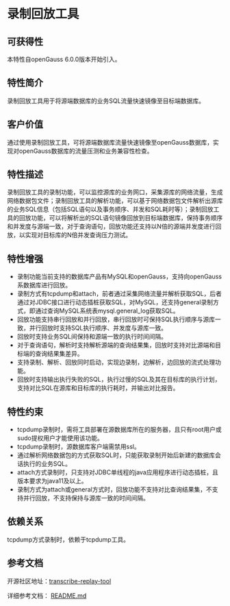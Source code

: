 # 录制回放工具

## 可获得性<a name="section56086982"></a>

本特性自openGauss 6.0.0版本开始引入。

## 特性简介<a name="section35020791"></a>

录制回放工具用于将源端数据库的业务SQL流量快速镜像至目标端数据库。

## 客户价值<a name="section46751668"></a>

通过使用录制回放工具，可将源端数据库流量快速镜像至openGauss数据库，实现对openGauss数据库的流量压测和业务兼容性检查。

## 特性描述<a name="section18111828"></a>

录制回放工具的录制功能，可以监控源库的业务网口，采集源库的网络流量，生成网络数据包文件；录制回放工具的解析功能，可以基于网络数据包文件解析出源库的业务SQL信息（包括SQL语句以及事务顺序、并发和SQL耗时等）；录制回放工具的回放功能，可以将解析出的SQL语句镜像回放到目标端数据库，保持事务顺序和并发度与源端一致，对于查询语句，回放功能还支持以N倍的源端并发度进行回放，以实现对目标库的N倍并发查询压力测试。

## 特性增强<a name="section28788730"></a>

- 录制功能当前支持的数据库产品有MySQL和openGauss，支持向openGauss系数据库进行回放。
- 录制方式有tcpdump和attach，前者通过采集网络流量并解析获取SQL，后者通过对JDBC接口进行动态插桩获取SQL，对MySQL，还支持general录制方式，即通过查询MySQL系统表mysql.general_log获取SQL。
- 回放功能支持串行回放和并行回放，串行回放时可保持SQL执行顺序与源库一致，并行回放时支持SQL执行顺序、并发度与源库一致。
- 回放时支持业务SQL间保持和源端一致的执行时间间隔。
- 对于查询语句，解析时支持解析源端的查询结果集，回放时支持对比源端和目标端的查询结果集差异。
- 支持录制、解析、回放同时启动，实现边录制，边解析，边回放的流式处理功能。
- 回放时支持输出执行失败的SQL，执行过慢的SQL及其在目标库的执行计划，支持对比SQL在源库和目标库的执行耗时，并输出对比报告。

## 特性约束<a name="section06531946143616"></a>

- tcpdump录制时，需将工具部署在源数据库所在的服务器，且只有root用户或sudo提权用户才能使用该功能。
- tcpdump录制时，源数据库客户端需禁用ssl。
- 通过解析网络数据包的方式获取SQL时，只能获取录制开始后新建的数据库会话执行的业务SQL。
- attach方式录制时，只支持对JDBC单线程的java应用程序进行动态插桩，且版本要求为java11及以上。
- 录制方式为attach或general方式时，回放功能不支持对比查询结果集，不支持并行回放，不支持保持与源库一致的时间间隔。

## 依赖关系<a name="section57771982"></a>

tcpdump方式录制时，依赖于tcpdump工具。

## 参考文档<a name="section57771982"></a>

开源社区地址：[transcribe-replay-tool](https://gitee.com/opengauss/compatibility-assessment/tree/master/dynamic_sql_collection/transcribe-replay-tool)

详细参考文档： <a href="https://gitee.com/opengauss/compatibility-assessment/tree/master/dynamic_sql_collection/transcribe-replay-tool#sql%E6%B5%81%E9%87%8F%E5%BD%95%E5%88%B6%E5%9B%9E%E6%94%BE%E5%B7%A5%E5%85%B7">README.md</a>

